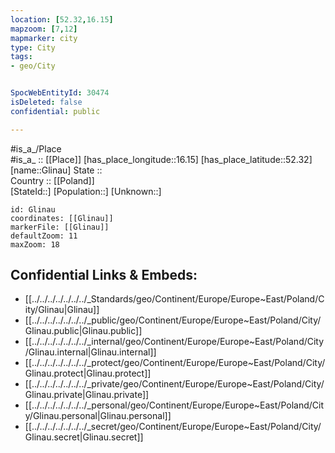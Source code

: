 ```yaml
---
location: [52.32,16.15] 
mapzoom: [7,12] 
mapmarker: city 
type: City
tags:
- geo/City


SpocWebEntityId: 30474
isDeleted: false
confidential: public

---
```

#is_a_/Place  
#is_a_ :: [[Place]] 
[has_place_longitude::16.15] 
[has_place_latitude::52.32] 
[name::Glinau] 
State ::  
Country :: [[Poland]]  
[StateId::] 
[Population::] 
[Unknown::] 


```leaflet
id: Glinau
coordinates: [[Glinau]] 
markerFile: [[Glinau]] 
defaultZoom: 11 
maxZoom: 18
```


## Confidential Links & Embeds: 
- [[../../../../../../../_Standards/geo/Continent/Europe/Europe~East/Poland/City/Glinau|Glinau]] 
- [[../../../../../../../_public/geo/Continent/Europe/Europe~East/Poland/City/Glinau.public|Glinau.public]] 
- [[../../../../../../../_internal/geo/Continent/Europe/Europe~East/Poland/City/Glinau.internal|Glinau.internal]] 
- [[../../../../../../../_protect/geo/Continent/Europe/Europe~East/Poland/City/Glinau.protect|Glinau.protect]] 
- [[../../../../../../../_private/geo/Continent/Europe/Europe~East/Poland/City/Glinau.private|Glinau.private]] 
- [[../../../../../../../_personal/geo/Continent/Europe/Europe~East/Poland/City/Glinau.personal|Glinau.personal]] 
- [[../../../../../../../_secret/geo/Continent/Europe/Europe~East/Poland/City/Glinau.secret|Glinau.secret]] 
